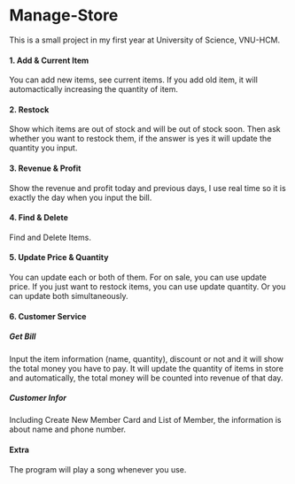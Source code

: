 # Manage-Store
This is a small project in my first year at University of Science, VNU-HCM.

#### 1. Add & Current Item
  You can add new items, see current items. If you add old item, it will automactically increasing the quantity of item.

#### 2. Restock
  Show which items are out of stock and will be out of stock soon. Then ask whether you want to restock them, if the answer is yes it will update the quantity you input.

#### 3. Revenue & Profit
  Show the revenue and profit today and previous days, I use real time so it is exactly the day when you input the bill.

#### 4. Find & Delete
  Find and Delete Items.

#### 5. Update Price & Quantity
  You can update each or both of them. For on sale, you can use update price. If you just want to restock items, you can use update quantity. Or you can update both simultaneously.

#### 6. Customer Service
##### Get Bill
Input the item information (name, quantity), discount or not and it will show the total money you have to pay. It will update the quantity of items in store and automatically, the total money will be counted into revenue of that day.

##### Customer Infor
Including Create New Member Card and List of Member, the information is about name and phone number.


#### Extra
The program will play a song whenever you use.





 
